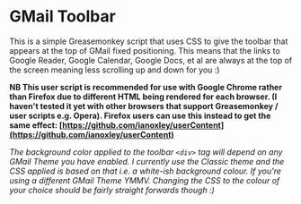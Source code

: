 GMail Toolbar
=============
This is a simple Greasemonkey script that uses CSS to give the toolbar that appears at the top of GMail fixed positioning. This means that the links to Google Reader, Google Calendar, Google Docs, et al are always at the top of the screen meaning less scrolling up and down for you :)

**NB This user script is recommended for use with Google Chrome rather than Firefox due to different HTML being rendered for each browser. (I haven't tested it yet with other browsers that support Greasemonkey / user scripts e.g. Opera). Firefox users can use this instead to get the same effect: [https://github.com/ianoxley/userContent](https://github.com/ianoxley/userContent)**

*The background color applied to the toolbar `<div>` tag will depend on any GMail Theme you have enabled. I currently use the Classic theme and the CSS applied is based on that i.e. a white-ish background colour. If you're using a different GMail Theme YMMV. Changing the CSS to the colour of your choice should be fairly straight forwards though :)*